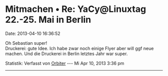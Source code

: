 Mitmachen • Re: YaCy\@Linuxtag 22.-25. Mai in Berlin
====================================================

Date: 2013-04-10 16:36:52

Oh Sebastian super!\
Druckerei: gute Idee. Ich habe zwar noch einige Flyer aber will ggf neue
machen. Und die Druckerei in Berlin letztes Jahr war super.

Statistik: Verfasst von
[Orbiter](http://forum.yacy-websuche.de/memberlist.php?mode=viewprofile&u=2)
--- Mi Apr 10, 2013 3:36 pm

------------------------------------------------------------------------
